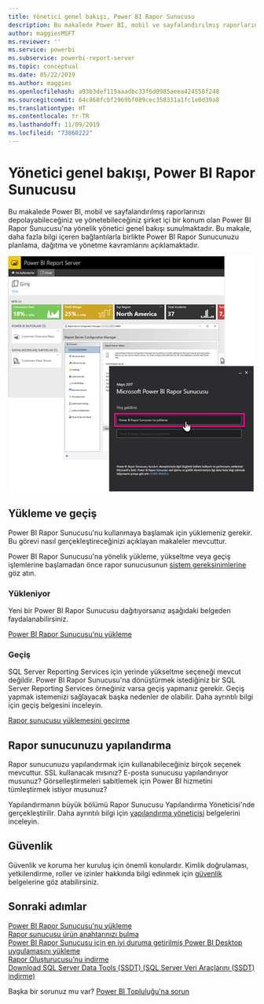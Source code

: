 ```yaml
---
title: Yönetici genel bakışı, Power BI Rapor Sunucusu
description: Bu makalede Power BI, mobil ve sayfalandırılmış raporlarınızı depolayabileceğiniz ve yönetebileceğiniz şirket içi bir konum olan Power BI Rapor Sunucusu'na yönelik yönetici genel bakışı sunulmaktadır.
author: maggiesMSFT
ms.reviewer: ''
ms.service: powerbi
ms.subservice: powerbi-report-server
ms.topic: conceptual
ms.date: 05/22/2019
ms.author: maggies
ms.openlocfilehash: a93b3def115aaadbc33f6d0985aeea424558f248
ms.sourcegitcommit: 64c860fcbf2969bf089cec358331a1fc1e0d39a8
ms.translationtype: HT
ms.contentlocale: tr-TR
ms.lasthandoff: 11/09/2019
ms.locfileid: "73860222"
---
```

# <a name="admin-overview-power-bi-report-server"></a>Yönetici genel bakışı, Power BI Rapor Sunucusu
Bu makalede Power BI, mobil ve sayfalandırılmış raporlarınızı depolayabileceğiniz ve yönetebileceğiniz şirket içi bir konum olan Power BI Rapor Sunucusu'na yönelik yönetici genel bakışı sunulmaktadır. Bu makale, daha fazla bilgi içeren bağlantılarla birlikte Power BI Rapor Sunucunuzu planlama, dağıtma ve yönetme kavramlarını açıklamaktadır.

![](media/admin-handbook-overview/admin-handbook.png)

## <a name="installing-and-migration"></a>Yükleme ve geçiş
Power BI Rapor Sunucusu'nu kullanmaya başlamak için yüklemeniz gerekir. Bu görevi nasıl gerçekleştireceğinizi açıklayan makaleler mevcuttur.

Power BI Rapor Sunucusu'na yönelik yükleme, yükseltme veya geçiş işlemlerine başlamadan önce rapor sunucusunun [sistem gereksinimlerine](system-requirements.md) göz atın.

### <a name="installing"></a>Yükleniyor
Yeni bir Power BI Rapor Sunucusu dağıtıyorsanız aşağıdaki belgeden faydalanabilirsiniz. 

[Power BI Rapor Sunucusu'nu yükleme](install-report-server.md)

### <a name="migration"></a>Geçiş
SQL Server Reporting Services için yerinde yükseltme seçeneği mevcut değildir. Power BI Rapor Sunucusu'na dönüştürmek istediğiniz bir SQL Server Reporting Services örneğiniz varsa geçiş yapmanız gerekir. Geçiş yapmak istemenizi sağlayacak başka nedenler de olabilir. Daha ayrıntılı bilgi için geçiş belgesini inceleyin.

[Rapor sunucusu yüklemesini geçirme](migrate-report-server.md)

## <a name="configuring-your-report-server"></a>Rapor sunucunuzu yapılandırma
Rapor sunucunuzu yapılandırmak için kullanabileceğiniz birçok seçenek mevcuttur. SSL kullanacak mısınız? E-posta sunucusu yapılandırıyor musunuz? Görselleştirmeleri sabitlemek için Power BI hizmetini tümleştirmek istiyor musunuz?

Yapılandırmanın büyük bölümü Rapor Sunucusu Yapılandırma Yöneticisi'nde gerçekleştirilir. Daha ayrıntılı bilgi için [yapılandırma yöneticisi](https://docs.microsoft.com/sql/reporting-services/install-windows/reporting-services-configuration-manager-native-mode) belgelerini inceleyin.

## <a name="security"></a>Güvenlik
Güvenlik ve koruma her kuruluş için önemli konulardır. Kimlik doğrulaması, yetkilendirme, roller ve izinler hakkında bilgi edinmek için [güvenlik](https://docs.microsoft.com/sql/reporting-services/security/reporting-services-security-and-protection) belgelerine göz atabilirsiniz.

## <a name="next-steps"></a>Sonraki adımlar
[Power BI Rapor Sunucusu'nu yükleme](install-report-server.md)  
[Rapor sunucusu ürün anahtarınızı bulma](find-product-key.md)  
[Power BI Rapor Sunucusu için en iyi duruma getirilmiş Power BI Desktop uygulamasını yükleme](install-powerbi-desktop.md)  
[Rapor Oluşturucusu’nu indirme](https://www.microsoft.com/download/details.aspx?id=53613)  
[Download SQL Server Data Tools (SSDT) (SQL Server Veri Araçlarını (SSDT) indirme)](https://go.microsoft.com/fwlink/?LinkID=616714)

Başka bir sorunuz mu var? [Power BI Topluluğu'na sorun](https://community.powerbi.com/)

